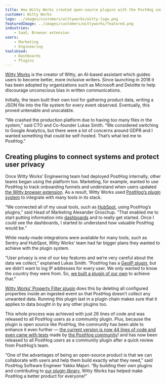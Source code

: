 ```yaml
---
title: How Witty Works created open-source plugins with the PostHog community
customer: Witty Works
logo: ../images/customers/wittyworks/witty-logo.png
featuredImage: ../images/customers/wittyworks/featured.png
industries:
    - SaaS, Browser extension
users:
    - Marketing
    - Engineering
toolsUsed:
    - Dashboards
    - Plugins
---
```


[Witty Works](https://www.witty.works/) is the creator of Witty, an AI-based assistant which guides users to become better, more inclusive writers. Since launching in 2018 it has been adopted by organizations such as Microsoft and Deloitte to help discourage unconscious bias in written communications. 

Initially, the team built their own tool for gathering product data, writing a JSON file into the file system for every event observed. Eventually, this proved untenable and unscalable. 

“We crashed the production platform due to having too many files in the system,” said CTO and Co-founder Lukas Smith. “We considered switching to Google Analytics, but there were a lot of concerns around GDPR and I wanted something that could be self-hosted. That’s what led me to PostHog.”
## Creating plugins to connect systems and protect user privacy
Once Witty Works’ Engineering team had deployed PostHog internally, other teams began using the platform too. Marketing, for example, wanted to use PostHog to track onboarding funnels and understand when users updated [the Witty browser extension](https://chrome.google.com/webstore/detail/witty-your-inclusive-writ/meojhlodfiihbjkcnehkdcgncnhgagog?hl=en). As a result, Witty Works used [PostHog’s plugin system](/docs/user-guides/plugins) to integrate with many tools in its stack. 

<BorderWrapper>
    <Quote
        imageSource="/images/customers/lukas-witty.jpeg"
        size="md"
        name="Lukas Smith"
        title="CTO & Co-founder, Witty Works"
        quote={`“I have a long history in open source. I found the community very responsive and open to both feedback and even to code changes. That gave me assurance that, if PostHog can’t do something, there’s a realistic path to building it myself.”`}
    />
</BorderWrapper>

“We connected all of my usual tools, such as [HubSpot](/integrations/hubspot), using PostHog’s plugins,” said Head of Marketing Alexander Groschup. “That enabled me to start putting information into [dashboards](/docs/user-guides/dashboards) and to really get started. Once I could see the dashboards, I started to understand how valuable PostHog would be.”

While ready-made integrations were available for many tools, such as Sentry and HubSpot, Witty Works’ team had far bigger plans they wanted to achieve with the plugin system. 

“User privacy is one of our key features and we’re very careful about the data we collect,” explained Lukas Smith. “PostHog has a [GeoIP plugin](/integrations/geoip), but we didn’t want to log IP addresses for every user. We only wanted to know the country they were from. So, [we built a plugin of our own](/docs/plugins/build) to achieve that.”

<BorderWrapper>
    <Quote
        imageSource="/images/customers/lukas-witty.jpeg"
        size="md"
        name="Lukas Smith"
        title="CTO & Co-founder, Witty Works"
        quote={`“The plugin system is sort of like an insurance policy. We don’t know everything we’ll need in the future, but if we need Feature X then plugins give us a path to getting it even if it isn’t part of PostHog.”`}
    />
</BorderWrapper>

[Witty Works’ Property Filter plugin](/integrations/property-filter) does this by deleting all configured properties inside an ingested event so that PostHog doesn’t collect any unwanted data. Running this plugin last in a plugin chain makes sure that it applies to data bought in by any other plugins too.

This whole process was achieved with just 26 lines of code and was released to all PostHog users as a community plugin. Plus, because the plugin is open source like PostHog, the community has been able to enhance it even further — [the current version is now 44 lines of code and even came with tests](https://github.com/witty-works/posthog-property-filter-plugin/blob/dev/index.js) made by [the PostHog community](/slack)!  and has now been released to all PostHog users as a community plugin after a quick review from PostHog’s team. 

“One of the advantages of being an open-source product is that we can collaborate with users and help them build exactly what they need,” said PostHog Software Engineer Yakko Majuri. “By building their own plugins and contributing to [our plugin library](/integrations), Witty Works has helped make PostHog a better product for everyone!”